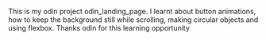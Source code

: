 This is my odin project odin_landing_page. I learnt about button animations, how to keep the background still while scrolling, making circular objects and using flexbox. Thanks odin for this learning opportunity
